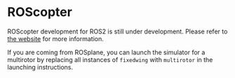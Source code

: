 # ROScopter 

ROScopter development for ROS2 is still under development. Please refer to [the website](www.rosflight.org) for more information.

If you are coming from ROSplane, you can launch the simulator for a multirotor by replacing all instances of `fixedwing` with `multirotor` in the launching instructions.
